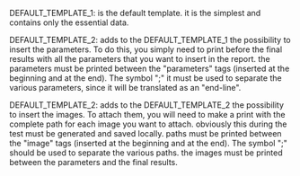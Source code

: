 DEFAULT_TEMPLATE_1:
is the default template. it is the simplest and contains only the essential data.

DEFAULT_TEMPLATE_2:
adds to the DEFAULT_TEMPLATE_1 the possibility to insert the parameters.
To do this, you simply need to print before the final results with all the parameters that you want to insert in the report. the parameters must be printed between the "parameters" tags (inserted at the beginning and at the end). The symbol ";" it must be used to separate the various parameters, since it will be translated as an "end-line".

DEFAULT_TEMPLATE_2:
adds to the DEFAULT_TEMPLATE_2 the possibility to insert the images. To attach them, you will need to make a print with the complete path for each image you want to attach. obviously this during the test must be generated and saved locally. paths must be printed between the "image" tags (inserted at the beginning and at the end). The symbol ";" should be used to separate the various paths. the images must be printed between the parameters and the final results.